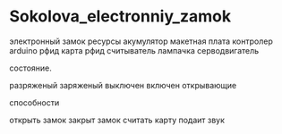 # Sokolova_electronniy_zamok
электронный замок
ресурсы
акумулятор
макетная плата
контролер arduino
рфид карта
рфид считыватель
лампачка
серводвигатель


состояние.

разряженый 
заряженый 
выключен 
включен 
открывающие



способности 

открыть замок
закрыт замок
считать карту
подаит звук


